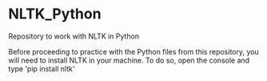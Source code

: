 # NLTK_Python
Repository to work with NLTK in Python

Before proceeding to practice with the Python files from this repository, you will need to install NLTK in your machine.
To do so, open the console and type 'pip install nltk'
